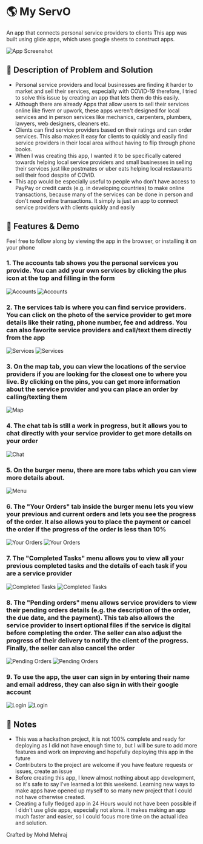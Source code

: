 # 🌎 My ServO
An app that connects personal service providers to clients
This app was built using glide apps, which uses google sheets to construct apps.

![App Screenshot](https://i.imgur.com/iP9CBlZ.png)

## 📕 Description of Problem and Solution
- Personal service providers and local businesses are finding it harder to market and sell their services, especially with COVID-19
therefore, I tried to solve this issue by creating an app that lets them do this easily. 
- Although there are already Apps that allow users to sell their services online like fiverr or upwork, these apps weren't designed for local
services and in person services like mechanics, carpenters, plumbers, lawyers, web designers, cleaners etc.
- Clients can find service providers based on their ratings and can order services. This also makes it easy for
clients to quickly and easily find service providers in their local area without having to flip through phone books.
- When I was creating this app, I wanted it to be specifically catered towards helping local service providers and small
businesses in selling their services just like postmates or uber eats helping local restaurants sell their food despite of COVID.
- This app would be especially useful to people who don't have access to PayPay or credit cards (e.g. in developing countries) to make online transactions, because
many of the services can be done in person and don't need online transactions. It simply is just an app to connect service providers with clients quickly and easily

## 📝 Features & Demo

Feel free to follow along by viewing the app in the browser, or installing it on your phone

### **1. The accounts tab shows you the personal services you provide. You can add your own services by clicking the plus icon at the top and filling in the form**

![Accounts](https://imgur.com/y5rylPo.jpg) ![Accounts](https://i.imgur.com/HF77czd.jpg)

### **2. The services tab is where you can find service providers. You can click on the photo of the service provider to get more details like their rating, phone number, fee and address. You can also favorite service providers and call/text them directly from the app**

![Services](https://i.imgur.com/MMFbhdW.jpg) ![Services](https://i.imgur.com/WAFEhu8.jpg)

### **3. On the map tab, you can view the locations of the service providers if you are looking for the closest one to where you live. By clicking on the pins, you can get more information about the service provider and you can place an order by calling/texting them**

![Map](https://i.imgur.com/n7IWTUI.jpg)

### **4. The chat tab is still a work in progress, but it allows you to chat directly with your service provider to get more details on your order**

![Chat](https://i.imgur.com/Lw1RBfP.jpg)

### **5. On the burger menu, there are more tabs which you can view more details about.**

![Menu](https://i.imgur.com/BaqGCXM.jpg)

### **6. The "Your Orders" tab inside the burger menu lets you view your previous and current orders and lets you see the progress of the order. It also allows you to place the payment or cancel the order if the progress of the order is less than 10%**

![Your Orders](https://i.imgur.com/Gi6p44h.jpg)
![Your Orders](https://i.imgur.com/O7BdW0a.jpg)

### **7. The "Completed Tasks" menu allows you to view all your previous completed tasks and the details of each task if you are a service provider**

![Completed Tasks](https://i.imgur.com/uB2JskP.jpg)
![Completed Tasks](https://i.imgur.com/AfyTpx5.jpg)

### **8. The "Pending orders" menu allows service providers to view their pending orders details (e.g. the description of the order, the due date, and the payment). This tab also allows the service provider to insert optional files if the service is digital before completing the order. The seller can also adjust the progress of their delivery to notify the client of the progress. Finally, the seller can also cancel the order**

![Pending Orders](https://i.imgur.com/JriZv6Y.jpg)
![Pending Orders](https://i.imgur.com/NRpfPBP.jpg)

### **9. To use the app, the user can sign in by entering their name and email address, they can also sign in with their google account**

![Login](https://i.imgur.com/sKmCV8r.jpg)
![Login](https://i.imgur.com/qtFjm6x.jpg)


## 📒 Notes
- This was a hackathon project, it is not 100% complete and ready for deploying as I did not have enough time to, but I will be sure to add more features and work on improving and hopefully deploying this app in the future
- Contributers to the project are welcome if you have feature requests or issues, create an issue
- Before creating this app, I knew almost nothing about app development, so it's safe to say I've learned a lot this weekend. Learning new ways to make apps have opened up myself to so many new project that I could not have otherwise created.
- Creating a fully fledged app in 24 Hours would not have been possible if I didn't use glide apps, especially not alone. It makes making an app much faster and easier, so I could focus more time on the actual idea and solution.


Crafted by Mohd Mehraj
